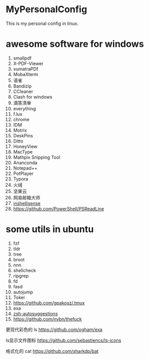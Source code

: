 # MyPersonalConfig
This is my personal config in linux.


# awesome software for windows
1. smallpdf
2. X-PDF-Viewer
3. sumatraPDf
4. MobaXterm
5. 语雀
6. Bandizip
7. CCleaner
8. Clash for windows
9. 滴答清单
10. everything
11. f.lux
12. chrome
13. IDM
14. Motrix
15. DeskPins
16. Ditto
17. HoneyView
18. MacType
19. Mathpix Snipping Tool
20. Ananconda
21. Notepad++
22. PotPlayer
23. Typora
24. 火绒
25. 坚果云
26. 网易邮箱大师
27. [inshellisense](https://github.com/microsoft/inshellisense)
28. https://github.com/PowerShell/PSReadLine
 
# some utils in ubuntu
1. fzf
2. tldr
3. tree
4. broot
5. nnn
6. shellcheck
7. ripgrep
8. fd
9. fasd
10. autojump
11. Tokei 
12. https://github.com/gpakosz/.tmux
13. exa
14. [zsh-autosuggestions](https://github.com/zsh-users/zsh-autosuggestions?tab=readme-ov-file)
15. https://github.com/nvbn/thefuck

更现代彩色的 ls https://github.com/ogham/exa

ls显示文件图标 https://github.com/sebastiencs/ls-icons

格式化的 cat https://github.com/sharkdp/bat

